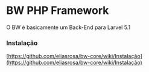 # BW PHP Framework
O BW é basicamente um Back-End para Larvel 5.1

### Instalação
[https://github.com/eliasrosa/bw-core/wiki/Instalação](https://github.com/eliasrosa/bw-core/wiki/Instalação)

